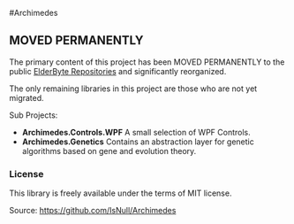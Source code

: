 #Archimedes


## MOVED PERMANENTLY
The primary content of this project has been MOVED PERMANENTLY to the public [ElderByte Repositories](https://github.com/ElderByte-/) and significantly reorganized.


The only remaining libraries in this project are those who are not yet migrated.

Sub Projects:

* **Archimedes.Controls.WPF** A small selection of WPF Controls.
* **Archimedes.Genetics** Contains an abstraction layer for genetic algorithms based on gene and evolution theory.

### License
This library is freely available under the terms of MIT license.

Source: https://github.com/IsNull/Archimedes

